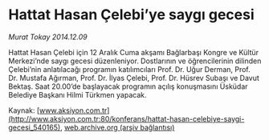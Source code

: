 # Hattat Hasan Çelebi’ye saygı gecesi

*Murat Tokay 2014.12.09*

<div class="pNewsDetailMainContent" itemprop="articleBody">
 <p>
  Hattat Hasan Çelebi için 12 Aralık Cuma akşamı Bağlarbaşı Kongre ve Kültür Merkezi’nde saygı gecesi düzenleniyor. Dostlarının ve öğrencilerinin dilinden Çelebi’nin anlatılacağı programın katılımcıları Prof. Dr. Uğur Derman, Prof. Dr. Mustafa Ağırman, Prof. Dr. İlyas Çelebi, Prof. Dr. Hüsrev Subaşı ve Davut Bektaş. Saat 20.00’de başlayacak programın açılış konuşmasını Üsküdar Belediye Başkanı Hilmi Türkmen yapacak.
 </p>
</div>


Kaynak: [www.aksiyon.com.tr](http://www.aksiyon.com.tr:80/konferans/hattat-hasan-celebiye-saygi-gecesi_540165), [web.archive.org (arşiv bağlantısı)](http://web.archive.org/web/20150102074255/http://www.aksiyon.com.tr:80/konferans/hattat-hasan-celebiye-saygi-gecesi_540165)

